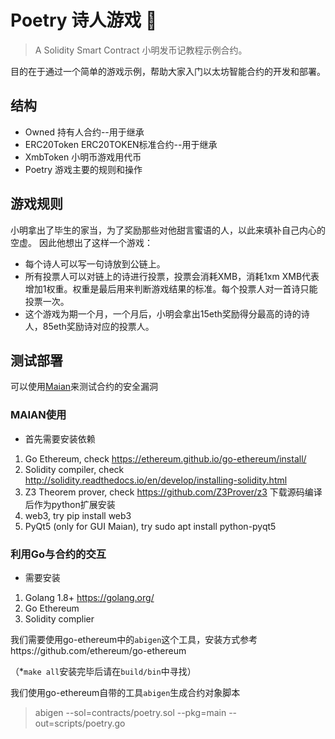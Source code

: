 # Poetry 诗人游戏 :dancer:
> A Solidity Smart Contract 小明发币记教程示例合约。

目的在于通过一个简单的游戏示例，帮助大家入门以太坊智能合约的开发和部署。

## 结构

- Owned 持有人合约--用于继承
- ERC20Token ERC20TOKEN标准合约--用于继承
- XmbToken 小明币游戏用代币
- Poetry 游戏主要的规则和操作

## 游戏规则

小明拿出了毕生的家当，为了奖励那些对他甜言蜜语的人，以此来填补自己内心的空虚。
因此他想出了这样一个游戏：
- 每个诗人可以写一句诗放到公链上。
- 所有投票人可以对链上的诗进行投票，投票会消耗XMB，消耗1xm XMB代表增加1权重。权重是最后用来判断游戏结果的标准。每个投票人对一首诗只能投票一次。
- 这个游戏为期一个月，一个月后，小明会拿出15eth奖励得分最高的诗的诗人，85eth奖励诗对应的投票人。

## 测试部署
可以使用[Maian](https://github.com/MAIAN-tool/MAIAN)来测试合约的安全漏洞

### MAIAN使用

- 首先需要安装依赖
1. Go Ethereum, check https://ethereum.github.io/go-ethereum/install/
2. Solidity compiler, check http://solidity.readthedocs.io/en/develop/installing-solidity.html
3. Z3 Theorem prover, check https://github.com/Z3Prover/z3 下载源码编译后作为python扩展安装
4. web3, try pip install web3
5. PyQt5 (only for GUI Maian), try sudo apt install python-pyqt5

### 利用Go与合约的交互

- 需要安装
1. Golang 1.8+  https://golang.org/
2. Go Ethereum
3. Solidity complier

我们需要使用go-ethereum中的`abigen`这个工具，安装方式参考https://github.com/ethereum/go-ethereum

（*`make all`安装完毕后请在`build/bin`中寻找）

我们使用go-ethereum自带的工具`abigen`生成合约对象脚本
> abigen --sol=contracts/poetry.sol --pkg=main --out=scripts/poetry.go

